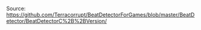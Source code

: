 Source: https://github.com/Terracorrupt/BeatDetectorForGames/blob/master/BeatDetector/BeatDetectorC%2B%2BVersion/
